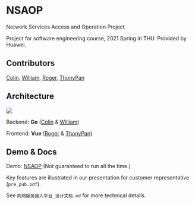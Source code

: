 # NSAOP

Network Services Access and Operation Project

Project for software engineering course, 2021 Spring in THU. Provided by Huawei.

## Contributors

[Colin](https://github.com/Co1lin), [William](https://github.com/131441373), [Roger](https://github.com/livingshade), [ThonyPan](https://github.com/ThonyPan)

## Architecture

![](https://codimd.s3.shivering-isles.com/demo/uploads/upload_516b8f3ebbeaae1c3cbd1ff9b5ef1091.png)

Backend: **Go** ([Colin](https://github.com/Co1lin) & [William](https://github.com/131441373))

Frontend: **Vue** ([Roger](https://github.com/livingshade) & [ThonyPan](https://github.com/ThonyPan))

## Demo & Docs

Demo: [NSAOP](https://nsaop.enjoycolin.top) (Not guaranteed to run all the time.)

Key features are illustrated in our presentation for customer representative (`pre_pub.pdf`).

See  `网络服务接入平台_设计文档.md` for more technical details.

